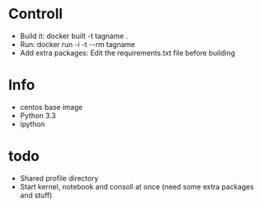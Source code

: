# Controll
* Build it: docker built -t tagname .
* Run: docker run -i -t --rm tagname
* Add extra packages: Edit the requirements.txt file before building

# Info
* centos base image
* Python 3.3
* ipython

# todo
* Shared profile directory
* Start kernel, notebook and consoll at once (need some extra packages and stuff)
